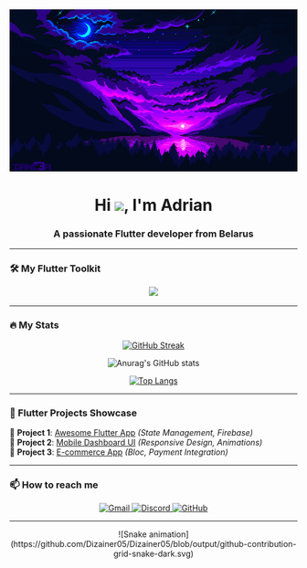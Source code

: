<div align="center">
  <!-- Замените ссылку ниже на свою гифку -->
  <img src="assets/flutter-banner.gif" width="800" alt="Flutter Developer"/>
</div>

<h1 align="center">Hi <img src="https://raw.githubusercontent.com/MartinHeinz/MartinHeinz/master/wave.gif" width="30px">, I'm Adrian</h1>
<h3 align="center">A passionate Flutter developer from Belarus</h3>

---

### 🛠️ My Flutter Toolkit

<div align="center">
  <img src="https://skillicons.dev/icons?i=flutter,dart,firebase,androidstudio,vscode,git,github,figma" />
</div>

---

### 🔥 My Stats

<div align="center">
  
  [![GitHub Streak](https://streak-stats.demolab.com?user=Dizainer05&theme=blueberry&border_radius=10&mode=weekly&background=0D1117&border=5BC0EB&stroke=5BC0EB&ring=5BC0EB&fire=FF9E64&currStreakNum=FFFFFF&sideNums=5BC0EB&currStreakLabel=5BC0EB&sideLabels=5BC0EB&dates=FFFFFF)](https://git.io/streak-stats)
  
  ![Anurag's GitHub stats](https://github-readme-stats.vercel.app/api?username=Dizainer05&show_icons=true&theme=blueberry&bg_color=0D1117&hide_border=true&text_color=FFFFFF&icon_color=5BC0EB&title_color=5BC0EB)
  
  [![Top Langs](https://github-readme-stats.vercel.app/api/top-langs/?username=Dizainer05&layout=compact&theme=blueberry&bg_color=0D1117&hide_border=true&text_color=FFFFFF&title_color=5BC0EB)](https://github.com/anuraghazra/github-readme-stats)
</div>

---

### 📱 Flutter Projects Showcase

🔹 **Project 1**: [Awesome Flutter App](https://github.com/Dizainer05/awesome-flutter-app) *(State Management, Firebase)*  
🔹 **Project 2**: [Mobile Dashboard UI](https://github.com/Dizainer05/mobile-dashboard-ui) *(Responsive Design, Animations)*  
🔹 **Project 3**: [E-commerce App](https://github.com/Dizainer05/ecommerce-app) *(Bloc, Payment Integration)*  

---

### 📫 How to reach me

<div align="center">
  <a href="mailto:nosko.adrian2005@gmail.com" target="_blank">
    <img src="https://img.shields.io/badge/-Gmail-EA4335?style=for-the-badge&logo=gmail&logoColor=white&labelColor=1A1A1A&color=1A1A1A" alt="Gmail" />
  </a>
  <a href="https://discord.com/users/dizainer2005" target="_blank">
    <img src="https://img.shields.io/badge/-Discord-5865F2?style=for-the-badge&logo=discord&logoColor=white&labelColor=1A1A1A&color=1A1A1A" alt="Discord" />
  </a>
  <a href="https://github.com/Dizainer05" target="_blank">
    <img src="https://img.shields.io/badge/-GitHub-181717?style=for-the-badge&logo=github&logoColor=white&labelColor=1A1A1A&color=1A1A1A" alt="GitHub" />
  </a>
</div>

---

<div align="center">
  <!-- Рабочая змейка -->
  ![Snake animation](https://github.com/Dizainer05/Dizainer05/blob/output/github-contribution-grid-snake-dark.svg)
</div>